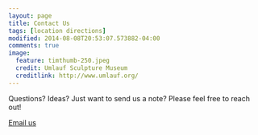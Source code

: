 ```yaml
---
layout: page
title: Contact Us
tags: [location directions]
modified: 2014-08-08T20:53:07.573882-04:00
comments: true
image:
  feature: timthumb-250.jpeg
  credit: Umlauf Sculpture Museum
  creditlink: http://www.umlauf.org/
---
```


Questions?  Ideas?  Just want to send us a note?  Please feel free to reach out!

<a href="mailto:blythe.bergoon+weddingsite@gmail.com">Email us</a>

